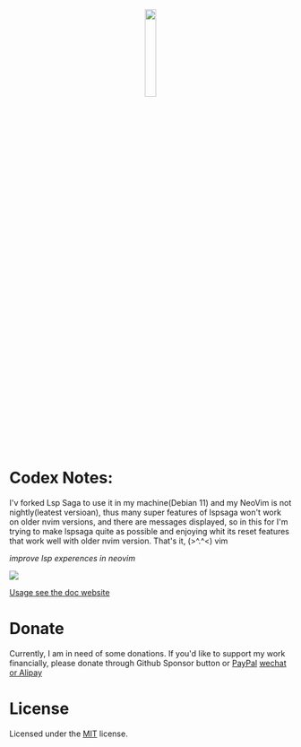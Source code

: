 <div align="center">
<img src="https://github.com/nvimdev/lspsaga.nvim/assets/41671631/682a189e-6571-48f8-af1c-1e52142c7071" width="20%" height="20%"/>
</div>

# Codex Notes:
I'v forked Lsp Saga to use it in my machine(Debian 11) and my NeoVim is not nightly(leatest versioan),
thus many super features of lspsaga won't work on older nvim versions, and there are messages displayed,
so in this for I'm trying to make lspsaga quite as possible and enjoying  whit its reset features that
work well with older nvim version.
That's it, (>^.^<) vim

<i>
improve lsp experences in neovim
</i>

[![](https://img.shields.io/badge/Element-0DBD8B?style=for-the-badge&logo=element&logoColor=white)](https://matrix.to/#/#lspsaga-nvim:matrix.org)

[Usage see the doc website](https://nvimdev.github.io/lspsaga/)

# Donate

Currently, I am in need of some donations. If you'd like to support my work financially, please donate through Github Sponsor button or
[PayPal](https://paypal.me/bobbyhub) [wechat or Alipay](https://user-images.githubusercontent.com/41671631/219828224-8834f48a-0769-45d0-a6b9-1e7f38642fcf.png)


# License

Licensed under the [MIT](./LICENSE) license.

